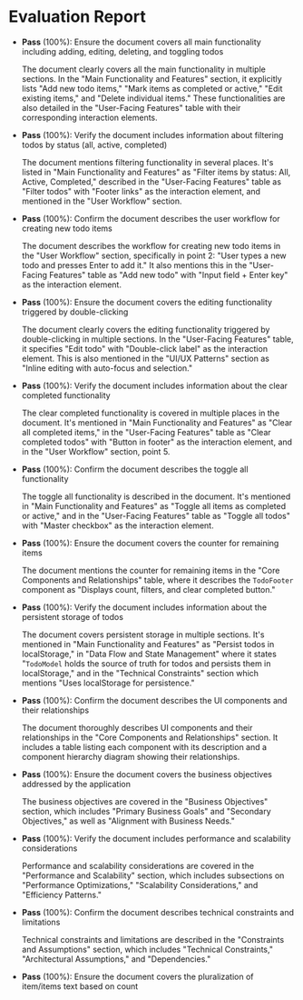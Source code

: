 # Evaluation Report

- **Pass** (100%): Ensure the document covers all main functionality including adding, editing, deleting, and toggling todos
    
    The document clearly covers all the main functionality in multiple sections. In the "Main Functionality and Features" section, it explicitly lists "Add new todo items," "Mark items as completed or active," "Edit existing items," and "Delete individual items." These functionalities are also detailed in the "User-Facing Features" table with their corresponding interaction elements.

- **Pass** (100%): Verify the document includes information about filtering todos by status (all, active, completed)
    
    The document mentions filtering functionality in several places. It's listed in "Main Functionality and Features" as "Filter items by status: All, Active, Completed," described in the "User-Facing Features" table as "Filter todos" with "Footer links" as the interaction element, and mentioned in the "User Workflow" section.

- **Pass** (100%): Confirm the document describes the user workflow for creating new todo items
    
    The document describes the workflow for creating new todo items in the "User Workflow" section, specifically in point 2: "User types a new todo and presses Enter to add it." It also mentions this in the "User-Facing Features" table as "Add new todo" with "Input field + Enter key" as the interaction element.

- **Pass** (100%): Ensure the document covers the editing functionality triggered by double-clicking
    
    The document clearly covers the editing functionality triggered by double-clicking in multiple sections. In the "User-Facing Features" table, it specifies "Edit todo" with "Double-click label" as the interaction element. This is also mentioned in the "UI/UX Patterns" section as "Inline editing with auto-focus and selection."

- **Pass** (100%): Verify the document includes information about the clear completed functionality
    
    The clear completed functionality is covered in multiple places in the document. It's mentioned in "Main Functionality and Features" as "Clear all completed items," in the "User-Facing Features" table as "Clear completed todos" with "Button in footer" as the interaction element, and in the "User Workflow" section, point 5.

- **Pass** (100%): Confirm the document describes the toggle all functionality
    
    The toggle all functionality is described in the document. It's mentioned in "Main Functionality and Features" as "Toggle all items as completed or active," and in the "User-Facing Features" table as "Toggle all todos" with "Master checkbox" as the interaction element.

- **Pass** (100%): Ensure the document covers the counter for remaining items
    
    The document mentions the counter for remaining items in the "Core Components and Relationships" table, where it describes the `TodoFooter` component as "Displays count, filters, and clear completed button."

- **Pass** (100%): Verify the document includes information about the persistent storage of todos
    
    The document covers persistent storage in multiple sections. It's mentioned in "Main Functionality and Features" as "Persist todos in localStorage," in "Data Flow and State Management" where it states "`TodoModel` holds the source of truth for todos and persists them in localStorage," and in the "Technical Constraints" section which mentions "Uses localStorage for persistence."

- **Pass** (100%): Confirm the document describes the UI components and their relationships
    
    The document thoroughly describes UI components and their relationships in the "Core Components and Relationships" section. It includes a table listing each component with its description and a component hierarchy diagram showing their relationships.

- **Pass** (100%): Ensure the document covers the business objectives addressed by the application
    
    The business objectives are covered in the "Business Objectives" section, which includes "Primary Business Goals" and "Secondary Objectives," as well as "Alignment with Business Needs."

- **Pass** (100%): Verify the document includes performance and scalability considerations
    
    Performance and scalability considerations are covered in the "Performance and Scalability" section, which includes subsections on "Performance Optimizations," "Scalability Considerations," and "Efficiency Patterns."

- **Pass** (100%): Confirm the document describes technical constraints and limitations
    
    Technical constraints and limitations are described in the "Constraints and Assumptions" section, which includes "Technical Constraints," "Architectural Assumptions," and "Dependencies."

- **Pass** (100%): Ensure the document covers the pluralization of item/items text based on count
